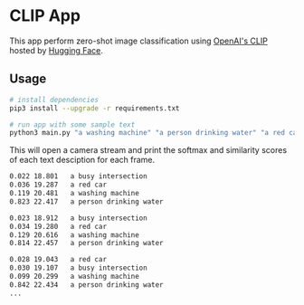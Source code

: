 # CLIP App

This app perform zero-shot image classification using [OpenAI's CLIP](https://huggingface.co/docs/transformers/model_doc/clip) hosted by [Hugging Face](https://huggingface.co).

## Usage

```sh
# install dependencies
pip3 install --upgrade -r requirements.txt

# run app with some sample text
python3 main.py "a washing machine" "a person drinking water" "a red car" "a busy intersection"
```

This will open a camera stream and print the softmax and similarity scores of each text desciption for each frame.

```txt
0.022 18.801   a busy intersection 
0.036 19.287   a red car 
0.119 20.481   a washing machine 
0.823 22.417   a person drinking water 

0.023 18.912   a busy intersection 
0.034 19.280   a red car 
0.129 20.616   a washing machine 
0.814 22.457   a person drinking water 

0.028 19.043   a red car 
0.030 19.107   a busy intersection 
0.099 20.299   a washing machine 
0.842 22.434   a person drinking water 
...
```
